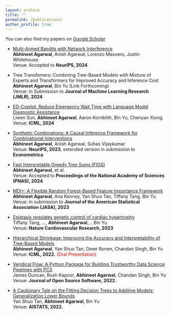 ```yaml
---
layout: archive
title: ""
permalink: /publications/
author_profile: true
---
```


You can also find my papers on [Google Scholar](https://scholar.google.com/citations?user=8282541233&hl=en)


* [Multi-Armed Bandits with Network Interference](https://arxiv.org/abs/2405.18621)<br>
  **Abhineet Agarwal**, Anish Agarwal, Lorenzo Masoero, Justin Whitehouse. \
  Venue: Accepted to **NeurIPS, 2024**


* Tree Transfomers: Combining Tree-Based Models with Mixture of Experts and Transformers for Improved Accuracy and Inference Cost<br>
  **Abhineet Agarwal**, Bin Yu (Link Forthcoming) \
  Venue: In Submission to **Journal of Machine Learning Research (JMLR), 2024**

* [ED-Copilot: Reduce Emergency Wait Time with Language Model Diagnostic Assistance](https://arxiv.org/pdf/2402.13448)<br>
  Liwen Sun, **Abhineet Agarwal**, Aaron Kornblith, Bin Yu, Chenyan Xiong. \
  Venue: **ICML, 2024**

* [Synthetic Combinations: A Causal Inference Framework for Combinatiorial Interventions](https://arxiv.org/abs/2303.14226)<br>
  **Abhineet Agarwal**, Anish Agarwal, Suhas Vijaykumar \
  Venue: **NeurIPS, 2023**, extended version in submission to **Econometrica**



* [Fast Interpretable Greedy Tree Sums (FIGS)](https://arxiv.org/abs/2201.11931)<br>
  **Abhineet Agarwal**, et al. \
  Venue: Accepted to **Proceedings of the National Academy of Sciences (PNAS), 2024**


* [MDI+: A Flexible Random Forest-Based Feature Importance Framework](https://arxiv.org/abs/2307.01932)<br>
  **Abhineet Agarwal**, Ana Kenney, Yan Shuo Tan, Tiffany Tang, Bin Yu \
  Venue: In submission to **Journal of the American Statistical Association (JASA), 2023**



* [Epistasis regulates genetic control of cardiac hypertrophy](https://www.ncbi.nlm.nih.gov/pmc/articles/PMC10659487/)<br>
  Tiffany Tang, ..., **Abhineet Agarwal**,... Bin Yu  \
  Venue: **Nature Cardiovascular Research, 2023**


* [Hierarchical Shrinkage: Improving the Accuracy and Interpretability of Tree-Based Models](https://arxiv.org/abs/2202.00858)<br>
  **Abhineet Agarwal**, Yan Shuo Tan, Omer Ronen, Chandan Singh, Bin Yu  \
  Venue: **ICML, 2022.** <span style="color: red"> (Oral Presentation) </span>

  
* [Veridical Flow: A Python Package for Building Trustworthy Data Science Pipelines with PCS](https://joss.theoj.org/papers/10.21105/joss.03895.pdf)<br>
James Duncan, Rush Kapoor, **Abhineet Agarwal**, Chandan Singh, Bin Yu\
Venue: **Journal of Open Source Software, 2022.**


* [A Cautionary Tale on the Fitting Decision Trees to Additive Models: Generalization Lower Bounds](https://arxiv.org/abs/2110.09626)<br>
  Yan Shuo Tan, **Abhineet Agarwal**, Bin Yu  \
  Venue: **AISTATS, 2022.**


  